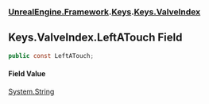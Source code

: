 ### [UnrealEngine.Framework](./UnrealEngine-Framework.md 'UnrealEngine.Framework').[Keys](./UnrealEngine-Framework-Keys.md 'UnrealEngine.Framework.Keys').[Keys.ValveIndex](./UnrealEngine-Framework-Keys-ValveIndex.md 'UnrealEngine.Framework.Keys.ValveIndex')
## Keys.ValveIndex.LeftATouch Field
  
```csharp
public const LeftATouch;
```
#### Field Value
[System.String](https://docs.microsoft.com/en-us/dotnet/api/System.String 'System.String')  
